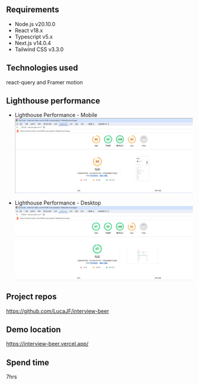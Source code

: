 ## Requirements
- Node.js v20.10.0
- React v18.x
- Typescript v5.x 
- Next.js v14.0.4 
- Tailwind CSS v3.3.0

## Technologies used
react-query and Framer motion

## Lighthouse performance 
- Lighthouse Performance - Mobile
![Lighthouse-mobile](/public/lighthouse-moblie.png "Lighthouse Performance - Mobile")

- Lighthouse Performance - Desktop
![Lighthouse-desktop](/public/lighthouse-desktop.png "Lighthouse Performance - Desktop")

## Project repos
https://github.com/LucaJF/interview-beer

## Demo location
https://interview-beer.vercel.app/

## Spend time
7hrs